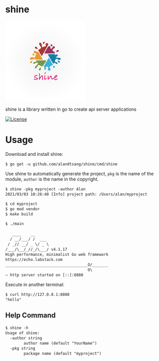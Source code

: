 # shine

![shine logo](https://github.com/alandtsang/shine/blob/main/logo/shine-logo.png)

shine is a library written in go to create api server applications

[![License](https://img.shields.io/badge/license-Apache%202-4EB1BA.svg)](https://www.apache.org/licenses/LICENSE-2.0.html)

# Usage

Download and install shine:

```shell
$ go get -u github.com/alandtsang/shine/cmd/shine
```

Use shine to automatically generate the project, `pkg` is the name of the module, `author` is the name in the copyright.

```shell
$ shine -pkg myproject -author Alan
2021/03/03 10:26:40 [Info] project path: /Users/alan/myproject
```

```shell
$ cd myproject
$ go mod vendor
$ make build
```

```shell
$ ./main

   ____    __
  / __/___/ /  ___
 / _// __/ _ \/ _ \
/___/\__/_//_/\___/ v4.1.17
High performance, minimalist Go web framework
https://echo.labstack.com
____________________________________O/_______
                                    O\
⇨ http server started on [::]:8080
```

Execute in another terminal:

```shell
$ curl http://127.0.0.1:8080
"hello"
```

## Help Command

```shell
$ shine -h
Usage of shine:
  -author string
    	author name (default "YourName")
  -pkg string
    	package name (default "myproject")
```
